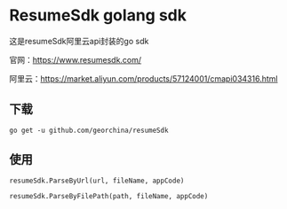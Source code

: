 # ResumeSdk golang sdk
这是resumeSdk阿里云api封装的go sdk

官网：https://www.resumesdk.com/

阿里云：https://market.aliyun.com/products/57124001/cmapi034316.html

## 下载
```go get -u github.com/georchina/resumeSdk```

## 使用
```resumeSdk.ParseByUrl(url, fileName, appCode)```

```resumeSdk.ParseByFilePath(path, fileName, appCode)```